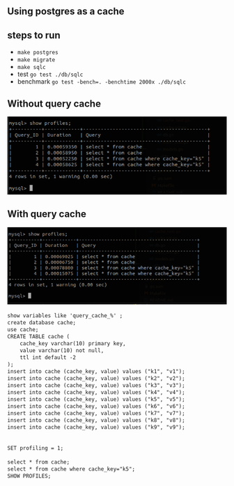 ## Using postgres as a cache



## steps to run
* `make postgres`
* `make migrate`
* `make sqlc`
* test `go test ./db/sqlc`
* benchmark `go test -bench=. -benchtime 2000x ./db/sqlc`


## Without query cache
![alt text](./without-cache.png "With query cahce")


## With query cache
![alt text](./with-cache.png "Without query cache")



```
show variables like 'query_cache_%' ;
create database cache;
use cache;
CREATE TABLE cache (
    cache_key varchar(10) primary key,
    value varchar(10) not null,
    ttl int default -2
);
insert into cache (cache_key, value) values ("k1", "v1");
insert into cache (cache_key, value) values ("k2", "v2");
insert into cache (cache_key, value) values ("k3", "v3");
insert into cache (cache_key, value) values ("k4", "v4");
insert into cache (cache_key, value) values ("k5", "v5");
insert into cache (cache_key, value) values ("k6", "v6");
insert into cache (cache_key, value) values ("k7", "v7");
insert into cache (cache_key, value) values ("k8", "v8");
insert into cache (cache_key, value) values ("k9", "v9");


SET profiling = 1;

select * from cache;
select * from cache where cache_key="k5";
SHOW PROFILES;
```